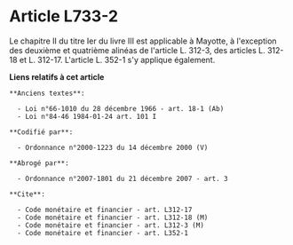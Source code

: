 # Article L733-2

Le chapitre II du titre Ier du livre III est applicable à Mayotte, à l'exception des deuxième et quatrième alinéas de
l'article L. 312-3, des articles L. 312-18 et L. 312-17. L'article L. 352-1 s'y applique également.

**Liens relatifs à cet article**

	**Anciens textes**:

	  - Loi n°66-1010 du 28 décembre 1966 - art. 18-1 (Ab)
	  - Loi n°84-46 1984-01-24 art. 101 I

	**Codifié par**:

	  - Ordonnance n°2000-1223 du 14 décembre 2000 (V)

	**Abrogé par**:

	  - Ordonnance n°2007-1801 du 21 décembre 2007 - art. 3

	**Cite**:

	  - Code monétaire et financier - art. L312-17
	  - Code monétaire et financier - art. L312-18 (M)
	  - Code monétaire et financier - art. L312-3 (M)
	  - Code monétaire et financier - art. L352-1
